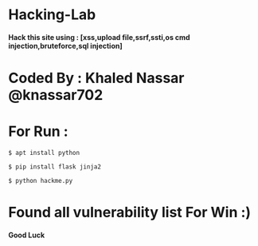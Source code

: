 # Hacking-Lab

<h4> Hack this site using : [xss,upload file,ssrf,ssti,os cmd injection,bruteforce,sql injection]


# Coded By : Khaled Nassar @knassar702

# For Run :

````
$ apt install python
````
````
$ pip install flask jinja2
````
````
$ python hackme.py
````

# Found all vulnerability list For Win :)

<h4> Good Luck </h4>
